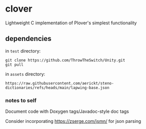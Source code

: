 # clover
Lightweight C implementation of Plover's simplest functionality 

## dependencies
in `test` directory:
```
git clone https://github.com/ThrowTheSwitch/Unity.git
git pull
```

in `assets` directory:
```
https://raw.githubusercontent.com/aerickt/steno-dictionaries/refs/heads/main/lapwing-base.json
```

### notes to self
Document code with Doxygen tags/Javadoc-style doc tags

Consider incorporating https://zserge.com/jsmn/ for json parsing